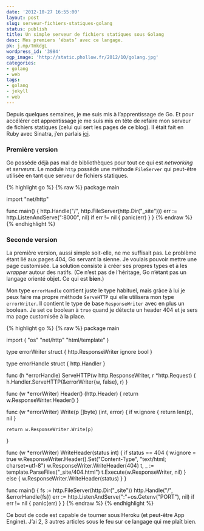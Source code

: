 ```yaml
---
date: '2012-10-27 16:55:00'
layout: post
slug: serveur-fichiers-statiques-golang
status: publish
title: Un simple serveur de fichiers statiques sous Golang
desc: Mes premiers ‘ébats’ avec ce langage.
pk: j.mp/TmkdgL
wordpress_id: '3984'
ogp_image: 'http://static.phollow.fr/2012/10/golang.jpg'
categories:
- golang
- web
tags:
- golang
- jekyll
- web
---
```


Depuis quelques semaines, je me suis mis à l’apprentissage de Go. Et pour accélérer cet apprentissage je me suis mis en tête de refaire mon serveur de fichiers statiques (celui qui sert les pages de ce blog). Il était fait en Ruby avec Sinatra, j’en parlais [ici](http://phollow.fr/2012/05/jekyll-heroku-et-mon-blog/).

### Première version

Go possède déjà pas mal de bibliothèques pour tout ce qui est _networking_ et _serveurs_. Le module `http` possède une méthode `FileServer` qui peut-être utilisée en tant que serveur de fichiers statiques.

{% highlight go %}
{% raw %}
package main

import "net/http"

func main() {
    http.Handle("/", http.FileServer(http.Dir("_site")))
    err := http.ListenAndServe(":8000", nil)
    if err != nil {
        panic(err)
    }
}
{% endraw %}
{% endhighlight %}


### Seconde version

La première version, aussi simple soit-elle, ne me suffisait pas. Le problème étant lié aux pages 404, Go servant la sienne. Je voulais pouvoir mettre une page customisée. La solution consiste à créer ses propres types et à les _wrapper_ autour des natifs. (Ce n’est pas de l’héritage, Go n’étant pas un langage orienté objet. Ce qui est **bien**.)

Mon type `errorHandle` contient juste le type habituel, mais grâce à lui je peux faire ma propre méthode `ServeHTTP` qui elle utilisera mon type `errorWriter`. Il contient le type de base `ResponseWriter` avec en plus un boolean. Je set ce boolean à `true` quand je détecte un header 404 et je sers ma page customisée à la place.


{% highlight go %}
{% raw %}
package main

import (
    "os"
    "net/http"
    "html/template"
)

type errorWriter struct {
    http.ResponseWriter
    ignore bool
}

type errorHandle struct {
    http.Handler
}

func (h *errorHandle) ServeHTTP(w http.ResponseWriter, r *http.Request) {
    h.Handler.ServeHTTP(&errorWriter{w, false}, r)
}

func (w *errorWriter) Header() (http.Header) {
    return w.ResponseWriter.Header()
}

func (w *errorWriter) Write(p []byte) (int, error) {
    if w.ignore {
        return len(p), nil
    }

    return w.ResponseWriter.Write(p)
}

func (w *errorWriter) WriteHeader(status int) {
   if status == 404 {
      w.ignore = true
      w.ResponseWriter.Header().Set("Content-Type", "text/html; charset=utf-8")
      w.ResponseWriter.WriteHeader(404)
      t, _ := template.ParseFiles("_site/404.html")
      t.Execute(w.ResponseWriter, nil)
   } else {
      w.ResponseWriter.WriteHeader(status)
   }
}

func main() {
    fs := http.FileServer(http.Dir("_site"))
    http.Handle("/", &errorHandle{fs})
    err := http.ListenAndServe(":"+os.Getenv("PORT"), nil)
    if err != nil {
        panic(err)
    }
}
{% endraw %}
{% endhighlight %}

Ce bout de code est capable de tourner sous Heroku (et peut-être App Engine). J’ai 2, 3 autres articles sous le feu sur ce langage qui me plaît bien.